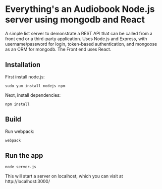 # Everything's an Audiobook Node.js server using mongodb and React

A simple list server to demonstrate a REST API that can be called from a front
end or a third-party application. Uses Node.js and Express, with
username/password for login, token-based authentication, and mongoose as an
ORM for mongodb. The Front end uses React.

## Installation

First install node.js:

```
sudo yum install nodejs npm
```

Next, install dependencies:

```
npm install
```

## Build

Run webpack:

```
webpack
```

## Run the app

```
node server.js
```

This will start a server on localhost, which you can visit at http://localhost:3000/


